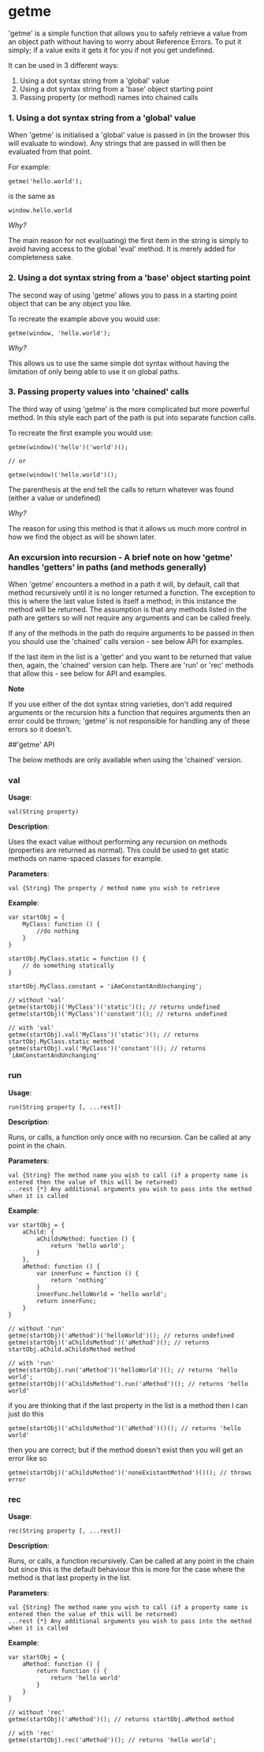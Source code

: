 # getme
'getme' is a simple function that allows you to safely retrieve a value from an object path without having to worry
about Reference Errors. To put it simply; if a value exits it gets it for you if not you get undefined.

It can be used in 3 different ways:

1. Using a dot syntax string from a 'global' value
2. Using a dot syntax string from a 'base' object starting point
3. Passing property (or method) names into chained calls

### 1. Using a dot syntax string from a 'global' value

When 'getme' is initialised a 'global' value is passed in (in the browser this will evaluate to window). Any strings
that are passed in will then be evaluated from that point.

For example:

    getme('hello.world');

is the same as

    window.hello.world

_Why?_

The main reason for not eval(uating) the first item in the string is simply to avoid having access to the global 'eval'
method. It is merely added for completeness sake.

### 2. Using a dot syntax string from a 'base' object starting point

The second way of using 'getme' allows you to pass in a starting point object that can be any object you like.

To recreate the example above you would use:

    getme(window, 'hello.world');

_Why?_

This allows us to use the same simple dot syntax without having the limitation of only being able to use it on global paths.

### 3. Passing property values into 'chained' calls

The third way of using 'getme' is the more complicated but more powerful method. In this style each part of the path is
put into separate function calls.

To recreate the first example you would use:

    getme(window)('hello')('world')();

    // or

    getme(window)('hello.world')();

The parenthesis at the end tell the calls to return whatever was found (either a value or undefined)

_Why?_

The reason for using this method is that it allows us much more control in how we find the object as will be shown later.

### An excursion into recursion - A brief note on how 'getme' handles 'getters' in paths (and methods generally)

When 'getme' encounters a method in a path it will, by default, call that method recursively until it is no longer
returned a function. The exception to this is where the last value listed is itself a method; in this instance the
method will be returned. The assumption is that any methods listed in the path are getters so will not require any
arguments and can be called freely.

If any of the methods in the path do require arguments to be passed in then you should use the 'chained' calls version
\- see below API for examples.

If the last item in the list is a 'getter' and you want to be returned that value then, again, the 'chained' version can
help. There are 'run' or 'rec' methods that allow this - see below for API and examples.

**Note**

If you use either of the dot syntax string varieties, don't add required arguments or the recursion hits a function
that requires arguments then an error could be thrown; 'getme' is not responsible for handling any of these errors so it
doesn't.

##'getme' API

The below methods are only available when using the 'chained' version.

### val
__Usage__:

    val(String property)

__Description__:

Uses the exact value without performing any recursion on methods (properties are returned as normal). This could be used
to get static methods on name-spaced classes for example.

__Parameters__:

    val {String} The property / method name you wish to retrieve

__Example__:

    var startObj = {
        MyClass: function () {
            //do nothing
        }
    }

    startObj.MyClass.static = function () {
        // do something statically
    }

    startObj.MyClass.constant = 'iAmConstantAndUnchanging';

    // without 'val'
    getme(startObj)('MyClass')('static')(); // returns undefined
    getme(startObj)('MyClass')('constant')(); // returns undefined

    // with 'val'
    getme(startObj).val('MyClass')('static')(); // returns startObj.MyClass.static method
    getme(startObj).val('MyClass')('constant')(); // returns 'iAmConstantAndUnchanging'


### run
__Usage__:

    run(String property [, ...rest])

__Description__:

Runs, or calls, a function only once with no recursion. Can be called at any point in the chain.

__Parameters__:

    val {String} The method name you wish to call (if a property name is entered then the value of this will be returned)
    ...rest {*} Any additional arguments you wish to pass into the method when it is called

__Example__:

    var startObj = {
        aChild: {
            aChildsMethod: function () {
                return 'hello world';
            }
        },
        aMethod: function () {
            var innerFunc = function () {
                return 'nothing'
            }
            innerFunc.helloWorld = 'hello world';
            return innerFunc;
        }
    }

    // without 'run'
    getme(startObj)('aMethod')('helloWorld')(); // returns undefined
    getme(startObj)('aChildsMethod')('aMethod')(); // returns startObj.aChild.aChildsMethod method

    // with 'run'
    getme(startObj).run('aMethod')('helloWorld')(); // returns 'hello world';
    getme(startObj)('aChildsMethod').run('aMethod')(); // returns 'hello world'

if you are thinking that if the last property in the list is a method then I can just do this

    getme(startObj)('aChildsMethod')('aMethod')()(); // returns 'hello world'

then you are correct; but if the method doesn't exist then you will get an error like so

    getme(startObj)('aChildsMethod')('noneExistantMethod')()(); // throws error


### rec
__Usage__:

    rec(String property [, ...rest])

__Description__:

Runs, or calls, a function recursively. Can be called at any point in the chain but since this is the default behaviour
this is more for the case where the method is that last property in the list.

__Parameters__:

    val {String} The method name you wish to call (if a property name is entered then the value of this will be returned)
    ...rest {*} Any additional arguments you wish to pass into the method when it is called

__Example__:

    var startObj = {
        aMethod: function () {
            return function () {
                return 'hello world'
            }
        }
    }

    // without 'rec'
    getme(startObj)('aMethod')(); // returns startObj.aMethod method

    // with 'rec'
    getme(startObj).rec('aMethod')(); // returns 'hello world';

